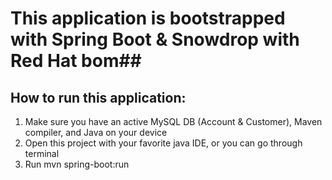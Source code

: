 # This application is bootstrapped with Spring Boot & Snowdrop with Red Hat bom##
## How to run this application:

1. Make sure you have an active MySQL DB (Account & Customer), Maven compiler, and Java on your device
2. Open this project with your favorite java IDE, or you can go through terminal
3. Run mvn spring-boot:run